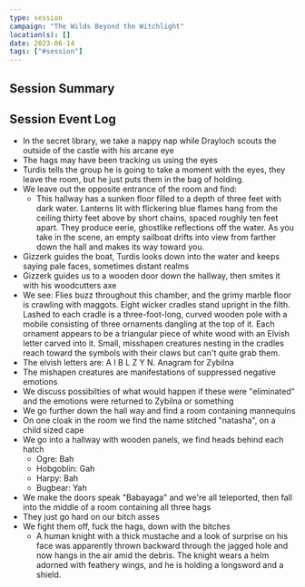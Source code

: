 ```yaml
---
type: session
campaign: "The Wilds Beyond the Witchlight"
location(s): []
date: 2023-06-14
tags: ["#session"]
---
```


## Session Summary

## Session Event Log

- In the secret library, we take a nappy nap while Drayloch scouts the outside of the castle with his arcane eye
- The hags may have been tracking us using the eyes
- Turdis tells the group he is going to take a moment with the eyes, they leave the room, but he just puts them in the bag of holding.
- We leave out the opposite entrance of the room and find:
	- This hallway has a sunken floor filled to a depth of three feet with dark water. Lanterns lit with flickering blue flames hang from the ceiling thirty feet above by short chains, spaced roughly ten feet apart. They produce eerie, ghostlike reflections off the water. As you take in the scene, an empty sailboat drifts into view from farther down the hall and makes its way toward you.
- Gizzerk guides the boat, Turdis looks down into the water and keeps saying pale faces, sometimes distant realms
- Gizzerk guides us to a wooden door down the hallway, then smites it with his woodcutters axe
- We see:
	Flies buzz throughout this chamber, and the grimy marble floor is crawling with maggots. Eight wicker cradles stand upright in the filth. Lashed to each cradle is a three-foot-long, curved wooden pole with a mobile consisting of three ornaments dangling at the top of it. Each ornament appears to be a triangular piece of white wood with an Elvish letter carved into it. Small, misshapen creatures nesting in the cradles reach toward the symbols with their claws but can't quite grab them.
- The elvish letters are: A I B L Z Y N. Anagram for Zybilna
- The mishapen creatures are manifestations of suppressed negative emotions
- We discuss possibilties of what would happen if these were "eliminated" and the emotions were returned to Zybilna or something
- We go further down the hall way and find a room containing mannequins
- On one cloak in the room we find the name stitched "natasha", on a child sized cape
- We go into a hallway with wooden panels, we find heads behind each hatch
	- Ogre: Bah
	- Hobgoblin: Gah
	- Harpy: Bah
	- Bugbear: Yah
- We make the doors speak "Babayaga" and we're all teleported, then fall into the middle of a room containing all three hags
- They just go hard on our bitch asses
- We fight them off, fuck the hags, down with the bitches
	- A human knight with a thick mustache and a look of surprise on his face was apparently thrown backward through the jagged hole and now hangs in the air amid the debris. The knight wears a helm adorned with feathery wings, and he is holding a longsword and a shield.
